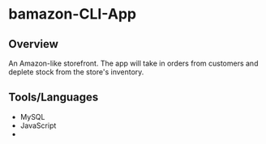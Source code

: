 # bamazon-CLI-App

## Overview
 An Amazon-like storefront.  The app will take in orders from customers and deplete stock from the store's inventory. 
 
 ## Tools/Languages
 - MySQL
 - JavaScript
 - 
